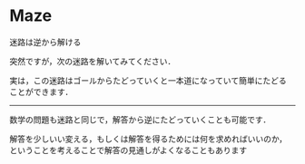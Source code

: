 # Maze
迷路は逆から解ける

突然ですが，次の迷路を解いてみてください．


実は，この迷路はゴールからたどっていくと一本道になっていて簡単にたどる
ことができます．

***

数学の問題も迷路と同じで，解答から逆にたどっていくことも可能です．

解答を少しいい変える，もしくは解答を得るためには何を求めればいいのか，
ということを考えることで解答の見通しがよくなることもあります


